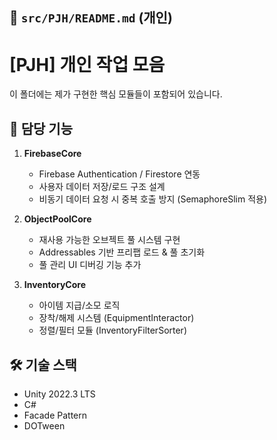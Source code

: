 ## 📄 `src/PJH/README.md` (개인)

# [PJH] 개인 작업 모음
이 폴더에는 제가 구현한 핵심 모듈들이 포함되어 있습니다.

## 📌 담당 기능
1. **FirebaseCore**
   - Firebase Authentication / Firestore 연동
   - 사용자 데이터 저장/로드 구조 설계
   - 비동기 데이터 요청 시 중복 호출 방지 (SemaphoreSlim 적용)

2. **ObjectPoolCore**
   - 재사용 가능한 오브젝트 풀 시스템 구현
   - Addressables 기반 프리팹 로드 & 풀 초기화
   - 풀 관리 UI 디버깅 기능 추가

3. **InventoryCore**
   - 아이템 지급/소모 로직
   - 장착/해제 시스템 (EquipmentInteractor)
   - 정렬/필터 모듈 (InventoryFilterSorter)

## 🛠 기술 스택
- Unity 2022.3 LTS
- C#
- Facade Pattern
- DOTween
